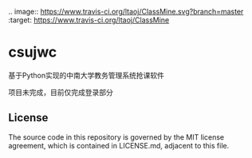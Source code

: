 .. image:: https://www.travis-ci.org/ltaoj/ClassMine.svg?branch=master
	:target: https://www.travis-ci.org/ltaoj/ClassMine
# csujwc
基于Python实现的中南大学教务管理系统抢课软件

项目未完成，目前仅完成登录部分


## License

The source code in this repository is governed by the MIT license agreement, which is contained in LICENSE.md, adjacent to this file.
